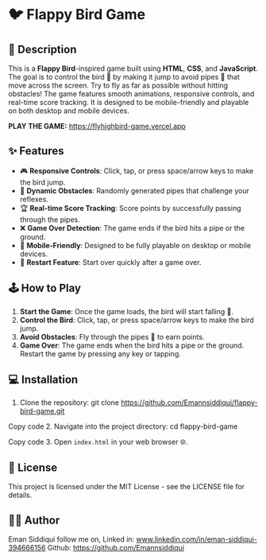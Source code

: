 # 🐦 Flappy Bird Game

## 📄 Description

This is a **Flappy Bird**-inspired game built using **HTML**, **CSS**, and **JavaScript**. The goal is to control the bird 🐤 by making it jump to avoid pipes 🚧 that move across the screen. Try to fly as far as possible without hitting obstacles! The game features smooth animations, responsive controls, and real-time score tracking. It is designed to be mobile-friendly and playable on both desktop and mobile devices.

**PLAY THE GAME:** https://flyhighbird-game.vercel.app

## ✨ Features

- 🎮 **Responsive Controls**: Click, tap, or press space/arrow keys to make the bird jump.
- 🚀 **Dynamic Obstacles**: Randomly generated pipes that challenge your reflexes.
- 🏆 **Real-time Score Tracking**: Score points by successfully passing through the pipes.
- ❌ **Game Over Detection**: The game ends if the bird hits a pipe or the ground.
- 📱 **Mobile-Friendly**: Designed to be fully playable on desktop or mobile devices.
- 🔁 **Restart Feature**: Start over quickly after a game over.

## 🕹️ How to Play

1. **Start the Game**: Once the game loads, the bird will start falling 🐤.
2. **Control the Bird**: Click, tap, or press space/arrow keys to make the bird jump.
3. **Avoid Obstacles**: Fly through the pipes 🚧 to earn points.
4. **Game Over**: The game ends when the bird hits a pipe or the ground. Restart the game by pressing any key or tapping.

## 💻 Installation
1. Clone the repository:
git clone https://github.com/Emannsiddiqui/flappy-bird-game.git

Copy code
2. Navigate into the project directory:
cd flappy-bird-game

Copy code
3. Open `index.html` in your web browser 🌐.

## 📜 License

This project is licensed under the MIT License - see the LICENSE file for details.

## 👨‍💻 Author

Eman Siddiqui
follow me on,
Linked in: www.linkedin.com/in/eman-siddiqui-394666156
Github: https://github.com/Emannsiddiqui



